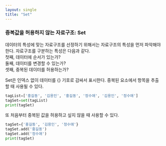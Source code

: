 ```yaml
---
layout: single
title: "Set"
---
```


### 중복값을 허용하지 않는 자료구조: Set
데이터의 특성에 맞는 자료구조를 선정하기 위해서는 자료구조의 특성을 먼저 파악해야 한다. 자료구조를 구분하는 특성은 다음과 같다.  
첫째, 데이터에 순서가 있는가?  
둘째, 데이터를 변경할 수 있는가?  
셋째, 중복된 데이터를 허용하는가?

Set은 인덱스 없이 데이터를 {} 기호로 감싸서 표시한다. 중복된 요소에서 항목을 추출할 때 사용될 수 있다.
~~~python
tagList=['홍길동', '김용인', '홍길동', '정수애', '김용인', '정수애']
tagSet=set(tagList)
print(tagSet)
~~~

또 처음부터 중복된 값을 허용하고 싶지 않을 때 사용할 수 있다.
~~~python
tagSet={'홍길동', '김용인', '정수애'}
tagSet.add('홍길동')
tagSet.add('정수애')
print(tagSet)
~~~
